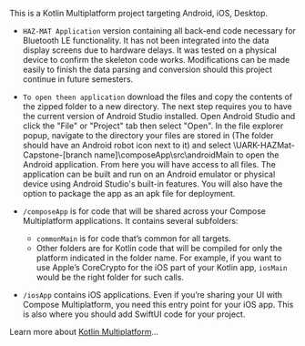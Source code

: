 This is a Kotlin Multiplatform project targeting Android, iOS, Desktop.

* `HAZ-MAT Application` version containing all back-end code necessary for Bluetooth LE functionality. It has not been integrated into the data display screens due to hardware delays.
It was tested on a physical device to confirm the skeleton code works.
Modifications can be made easily to finish the data parsing and conversion should this project continue in future semesters.

* `To open theen application` download the files and copy the contents of the zipped folder to a new directory. The next step requires you to have the current version of Android Studio installed. Open Android Studio and click the "File" or "Project" tab then select "Open". In the file explorer popup, navigate to the directory your files are stored in (The folder should have an Android robot icon next to it) and select \UARK-HAZMat-Capstone-[branch name]\composeApp\src\androidMain to open the Android application. From here you will have access to all files. The application can be built and run on an Android emulator or physical device using Android Studio's built-in features. You will also have the option to package the app as an apk file for deployment. 

* `/composeApp` is for code that will be shared across your Compose Multiplatform applications.
  It contains several subfolders:
  - `commonMain` is for code that’s common for all targets.
  - Other folders are for Kotlin code that will be compiled for only the platform indicated in the folder name.
    For example, if you want to use Apple’s CoreCrypto for the iOS part of your Kotlin app,
    `iosMain` would be the right folder for such calls.

* `/iosApp` contains iOS applications. Even if you’re sharing your UI with Compose Multiplatform, 
  you need this entry point for your iOS app. This is also where you should add SwiftUI code for your project.


Learn more about [Kotlin Multiplatform](https://www.jetbrains.com/help/kotlin-multiplatform-dev/get-started.html)…
